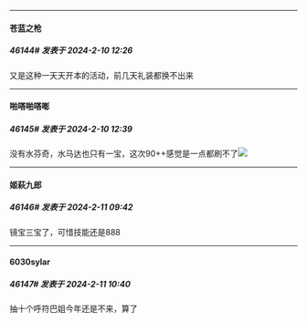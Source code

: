 
*****

####  苍蓝之枪  
##### 46144#       发表于 2024-2-10 12:26

又是这种一天天开本的活动，前几天礼装都换不出来


*****

####  啪嗒啪嗒嘭  
##### 46145#       发表于 2024-2-10 12:39

没有水芬奇，水马达也只有一宝，这次90++感觉是一点都刷不了<img src="https://static.saraba1st.com/image/smiley/face2017/139.png" referrerpolicy="no-referrer">


*****

####  姬萩九郎  
##### 46146#       发表于 2024-2-11 09:42

镜宝三宝了，可惜技能还是888


*****

####  6030sylar  
##### 46147#       发表于 2024-2-11 10:40

抽十个呼符巴姐今年还是不来，算了

